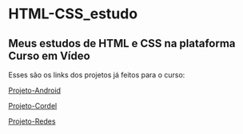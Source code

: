 # HTML-CSS_estudo
**Meus estudos de HTML e CSS na plataforma Curso em Vídeo**
---
 Esses são os links dos projetos já feitos para o curso:

 [Projeto-Android](https://theussheep.github.io/Projeto-Android/)

[Projeto-Cordel](https://theussheep.github.io/Projeto-Cordel/)

[Projeto-Redes](https://theussheep.github.io/Projeto-Rede/)